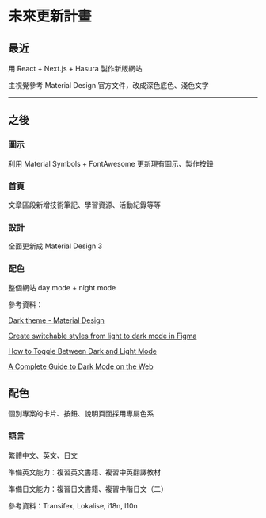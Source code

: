 # 未來更新計畫

## 最近

用 React + Next.js + Hasura 製作新版網站

主視覺參考 Material Design 官方文件，改成深色底色、淺色文字

---

## 之後

### 圖示

利用 Material Symbols + FontAwesome 更新現有圖示、製作按鈕

### 首頁

文章區段新增技術筆記、學習資源、活動紀錄等等

### 設計

全面更新成 Material Design 3

### 配色

整個網站 day mode + night mode

參考資料：

[Dark theme - Material Design](https://material.io/design/color/dark-theme.html)

[Create switchable styles from light to dark mode in Figma](https://uxplanet.org/create-an-easily-switchable-light-dark-styles-in-figma-ffee3cd542a7)

[How to Toggle Between Dark and Light Mode](https://www.w3schools.com/howto/howto_js_toggle_dark_mode.asp)

[A Complete Guide to Dark Mode on the Web](https://css-tricks.com/a-complete-guide-to-dark-mode-on-the-web/)


## 配色

個別專案的卡片、按鈕、說明頁面採用專屬色系

### 語言

繁體中文、英文、日文

準備英文能力：複習英文書籍、複習中英翻譯教材

準備日文能力：複習日文書籍、複習中階日文（二）

參考資料：Transifex, Lokalise, i18n, l10n